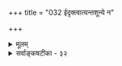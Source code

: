 +++
title = "032 ईदृक्त्वात्यन्तशून्ये न"

+++
<details><summary>मूलम्</summary>

ईदृक्त्वात्यन्तशून्ये न हि मिषति मतिर्नापि युक्तिस्तथात्वे सामग्रीभेदवेद्ये पृथगवगतिरस्त्वत्र नैषाऽन्यथात्वात् ।  
धीत्वादेर्वा विशिष्टं प्रथयति जनिता बुद्धिराद्याक्षयोगैः तस्मात् संस्कारशून्येन्द्रियजनितमतिर्निर्विकल्पेति वाच्या ॥ ३२ ॥
</details>

<details><summary>सर्वाङ्कषटीका - ३२</summary>

एवं प्रमाणविभागं सामान्यलक्षणं चोक्त्वा, तद्विभागं परीक्षितुकामः, प्रथमं प्रत्यक्षे सर्वसंमतं निर्विकल्पकसविकल्पकविभागं विमृशति - ईदृक्त्वेत्यादि । **ईदृक्त्वात्यन्तशून्ये** = ईदृक्त्वेन अत्यन्तं **शून्ये** = रहिते विषये मतिः न हि **मिषति** = न प्रसरति । 

अत्र तार्किकः प्रत्यवतिष्ठते । अनुक्तोपालंभ एवेदं सर्वम् । को वा वदति निर्विकल्पकं ज्ञानमनुभव- सिद्धमिति । अतीन्द्रियमेव तत्सर्वदा सर्वेषाम् । इत्यत्राह - नापीत्यादि । तथात्वे प्रकारशून्यज्ञाने युक्तिरपि न । निर्विकल्पकम् इति पदं हि विकल्परहितमित्यर्थकम् । तेन निर्विकल्पकं ज्ञानम् 'इदं विशेषणम्' 'इदं विशेष्यम्' इत्यादिकल्पनारहितम्, अत एव वस्तुस्वरूपमात्रविषयकम्, अत एव विशेष्यविशेषणभावरहितम्, अत एवातीन्द्रियमिति ते वदन्ति । ज्ञानं स्वप्रकाशमिति वादिनां वेदान्तिनां तु अतीन्द्रियं किमपि ज्ञानं न भवितुं अर्हति । किन्तु ' इत्थमिदम्' इत्युल्लेखार्हमेव सर्वमपि ज्ञानं लोकेऽनुभवसिद्धम् । अतस्सर्वमपि ज्ञानं विशेषणविशेष्यभावसहितमेव । तस्य निर्विकल्पकपदवाच्यत्वं कथमिति चेत्, विवक्षितविशेषणरहितत्वादेव । यथा दूरात् जनसमुदायं पश्यन् पृच्छति ' को विशेषस्तत्र' इति । प्रतिवक्ति कश्चित्तद्देशादागतः ' न कोऽपि विशेष :' इति । अस्य प्रतिवचनस्य 'भवत्कुतूहल हेतुर्विशेषः न कोऽप्यस्ति' इत्येवार्थः, न तु तत्र जना एव न सन्ति इति । अतस्सर्वमपि ज्ञानं किञ्चित्प्रकारकमेव, अत एव किञ्चिद्विशेष्यकं च ॥ 

1 

1 

ननु तर्हि विशेषणविशेष्ययोर्भिन्नेन्द्रियग्राह्यत्वे का गतिः ? यथा 'सुरभि कुसुम' मित्यादौ । विशेषणं गन्धः घ्राणेन्द्रियग्राह्यः । विशेष्यं तु कुसुमं चक्षुरिन्द्रियग्राह्यम् । न च युगपदिन्द्रियद्वयेन ज्ञानद्वयं जायेत, मनसोऽणुत्वेन युगपदिन्द्रियद्वयेन संयोगासंभवात् । अतस्तत्र विशिष्टबुद्धिं प्रति विशेषणज्ञानस्य कारणत्व- स्यावश्यकत्वात्सर्वत्रापि एकरूपेण विशेषणज्ञानस्य कारणत्वं युक्तम्, लाघवादिति चेत्तत्राह - सामग्रीत्यादि । **सामग्रीभेदवेद्ये** = सामग्र्योर्भेदेन ग्रहणस्थले **पृथगवगतिः** = प्रत्येकं विशेषणज्ञानं पूर्वम् अस्तु । **अत्र** = 

567 

धीत्वादेर्वा विशिष्टं प्रथयति जनिता बुद्धिराद्याक्षयोगैः 

तस्मात् संस्कारशून्येन्द्रियजनितमतिर्निर्विकल्पेति वाच्या ॥32॥ 



विशेषणविशेष्ययोरुभयोरपि एकसामग्रीवेद्ये विषये गवादिज्ञाने एषा **न** =प्रत्येकं विशेषणस्यावगतिः मा अस्तु, का हानिः ? कुतः ? **अन्यथात्वात्** = विलक्षणत्वात् । विशेषणविशेष्ययोर्भिन्नेन्द्रियग्राह्यविषयापेक्षया एकेन्द्रियग्राह्यविषयस्य विलक्षणत्वेन तदनुगुणतया कार्यकारणभावस्यापि विलक्षणत्वस्य सहजत्वात् । 'येन इन्द्रियेण या व्यक्तिर्गृह्यते, तन्निष्ठा जातिस्तेनेन्द्रियेणैव गृह्यते' इति तेऽपि वदन्ति ॥ 



नन्ववं तर्हि विशेषणस्य भिन्नेन्द्रियेण ग्रहणस्थले आद्यं ज्ञानं निर्विशेषणकं स्यादेवेत्यत्राह- धीत्वादेरिति । आद्याक्षयोगैः प्रथमेन्द्रियसंयोगैः जनिता बुद्धिः, **धीत्वात्** = बुद्धित्वादिकारणात् विशिष्टं **प्रथयति** = विशेषणविशिष्टमेव वस्तु प्रकाशयति । तथा च तत्राप्यन्ततो जात्यादिविशेषणविशिष्टमेव ज्ञानं भवति, एकेन्द्रियग्राह्यत्वात् । अतः सर्वमपि ज्ञानं विशिष्टविषयकमेव ॥ 

तर्हि निर्विकल्पकसविकल्पकयोः को भेद इत्यत्र - **तस्मात्** = सर्वबुद्धेरप्येवं विशिष्टविषयत्वात् संस्कारशून्येन्द्रियजनितमतिः - संस्काररहितेन इन्द्रियेण जाता बुद्धिः निर्विकल्पेति **वाच्या** = निर्विकल्पक- ज्ञानमित्युच्यत इति वक्तव्यम् । संस्कारसहितेन्द्रियजन्यं ज्ञानं सविकल्पकमुच्यत इति अर्थात्सिद्धम् ॥ 

ननु दूरात् मन्दालोके स्थितं वस्तु पश्यन् वदति 'किञ्चिदस्तीति तु ज्ञायते । तत्किम्, कीदृशम् इति तु न ज्ञायते' इति । तत्र वस्तुमात्रविषयं दर्शनम् तत् न विशेषणविषयकमिति तन्निर्विकल्पकं कुतो न स्यादिति चेत्, किञ्चित्वमेव तत्र विशेषणम् । अशक्यनिर्णयत्वमेव वा तत्र प्रकारोऽस्त्येव । रूपजात्याद्यज्ञानात् ' न ज्ञायते ' इति वदन्ति । सर्वथाऽज्ञाने 'किञ्चिद्दृश्यते' इति कथं वदेत् ? अतो निष्प्रकारकमित्यस्य विवक्षिताप्रकारकत्वमित्येवार्थः । न तु सर्वविशेषरहितमिति, तदा हि शब्द एव न प्रसरेत् ॥ 

ननु तादृशोऽप्यस्त्यनुभवः । 'किमिति मया वक्तुमेव न शक्यते इत्यपि कदाचिद्वयवहारादिति चेत्, तदापि पुरोवर्तित्वादिकं प्रकारो भवत्येव । अन्ततः अज्ञायमानत्वमपि प्रकार एव । पुरतः पश्यति कथमज्ञायमानत्वमिति चेत्, विशिष्य ज्ञानाभावात्तथेति स्वरसत एव ज्ञायते । न हि कश्चिदन्धस्तथा व्यपदिशेत् । यदा चान्धो वदेत् 'न किञ्चिन्मया ज्ञायते' इति, तत्र धर्म्यपि न ज्ञायत इत्येवार्थः । अतो ज्ञानं चेत्, नियमेन किञ्चित्प्रकारकमेव भवेत् इति सम्यगुक्तम् - ईदृक्त्वेत्यादि । 

ननु अस्ति 'विशिष्टबुद्धिर्विशेषणज्ञानजन्या, विशिष्टबुद्धित्वात्, दण्डीति विशिष्टबुद्धिवत् ?' इति । दण्डमेव यो नापश्यत् स तदा 'दण्डी' इति कथं जानीयात् ? अतः दण्डीतिबुद्धौ दण्डज्ञानं कारणम् । कारणत्वं च पूर्ववृत्तित्वनियतम् । अतः पूर्वं विशेषणज्ञानम्, अनन्तरं विशिष्टज्ञानमिति आवश्यकम् । ननु तर्ह्यनवस्थेति चेत्, नानवस्था । दण्डीति बुद्धौ पूर्वं दण्डज्ञानमावश्यकम्, दण्डबुद्धिं प्रति तु कारणभूतं दण्डत्वज्ञानं न विशिष्टबुद्धिरूपम्, किन्तु तदेव निर्विकल्पकमित्युच्यते । ननु 'जात्य - खण्डोपाध्यतिरिक्तपदार्थानां किञ्चिद्रूपेण भानम्, जात्यखण्डोपाध्योस्तु स्वरूपतो भानम्' इति हि भवतां गीतम् । जातिभानं निर्विशेषणकमपि भवेदिति, किमर्थं ज्ञानान्तरानुधावनमिति चेत्, शब्दो ज्ञातो भवता, न 



568 

प्रमेयरहस्यम् । ‘दण्डी” इति बुद्धौ दण्डो विशेषणतया भासते । तद्ज्ञानं च दण्डीति विशिष्टबुद्धिं प्रति कारणम् । कारणभूतं दण्डज्ञानमपि दण्डत्वविशिष्टविषयकत्वात् पूर्वं दण्डत्वज्ञानमपेक्षते । तत्तु न विशिष्ट- विषयकम्, अनवस्थाप्रसङ्गात् । किन्तु दण्डत्वमात्रविषयकम् । अत एव तदतीन्द्रियम्, निर्विशेषणकज्ञानस्य कुंत्राप्यदर्शनात् । ' दण्डी' इति ज्ञाने, यदा विशेषणतया दण्डो भासते, तदा तत्र भासमानं दण्डत्वमेव स्वरूपतो भासते निर्विकल्पके तु 'भासते' इति वक्तुमशक्यत्वादेवातीन्द्रियं तदित्युच्यते । तथा च दण्डबुद्धौ यदा दण्डत्वं विशेषणतया भासते, तदा तन्निर्विशेषणकनिर्विकल्पकेनोपस्थापितम् । यथा गोज्ञानं गोत्वज्ञानमन्तरा न भवितुमर्हति, गोः गोत्वविशिष्टत्वात् । तत्र विशेषणतया भासमानं तु गोत्वम् आत्मानमश्वत्वादिभ्यो व्यावृत्तं प्रदर्शयदेव गामप्यश्वादिभ्यो व्यावर्त्य प्रदर्शयति । केवलगोत्वमात्रविषयकं ज्ञानं तु निर्विकल्पकमतीन्द्रियमेव ॥ 

1 

ननु ' गोत्वम्' इति पदेन जायमानं ज्ञानं किंरूपम् ? तेन हि पदेन गोत्वजातिबोधो भवति सर्वेषाम् । तद्ज्ञानं किं निर्विशेषणकं उत सविशेषणकम् ? आद्ये तस्यातीन्द्रियत्वप्रसङ्गः । द्वितीयेऽनवस्थाप्रसङ्गः इति चेत्, गोत्वत्वरूपेणैव तत्र गोत्वभानम् । न चानवस्था, गोत्वत्वस्य गवेतरासमवेतत्वे सति, निखिलगो- समवेतत्वरूपत्वेनातिरिक्तत्वाभावादित्यादिकं पूर्वमेव ( जड. 9 ) गतम् । परन्त्विदमपि शास्त्रीये व्यवहारे, लौकिके व्यवहारे तु गोपदस्यैव प्रयोगान्न काचिदनुपपत्तिः । न हि लोको गोत्वपदं जानाति, किन्तु पण्डित एव । एवञ्च चक्षुषा गोत्वविशिष्टबोधे जननीये गोत्वरूपविशेषणज्ञानमावश्यकम् । तच्च निर्विकल्पकम् अतीन्द्रियम् । अतो नानवस्था इति निष्कर्षस्तार्किकाणामस्वप्रकाशज्ञानवादिनाम् । एवं सति युक्तिर्नास्तीति कथमुच्यत इति चेत्- 

I 

स्वप्रकाशज्ञानदृष्ट्या तद्युक्तीनां अप्रतिष्ठितत्वात्तथोक्तम् । 'येनेन्द्रियेण या व्यक्तिः गृह्यते, तन्निष्ठा जातिरपि तेनैव गृह्यते' इति न्यायात् गोगोत्वयोरुभयोरपि चक्षुर्ग्राह्यत्वेन युगपद्ग्रहणे विरोधाभावात् । अत्र सर्वत्र पण्डितैलौकिको व्यवहारः कीदृशः ? शास्त्रीयो विश्लेषणप्रकारः कीदृश इति विमर्शनीयम् । लोकदृष्टव्यवहारविश्लेषणमात्रमेव **शास्त्रस्य** = विज्ञानस्य कृत्यम् । केवलं शास्त्रीयव्यवहारमवलम्ब्य पुनः पुन- 

शब्दवर्धने विषया एवापगच्छेरन्नित्याद्यवधेयम् ॥ 



अयमत्र सारसंग्रहः – सर्वप्रमाणमूर्धन्ये प्रत्यक्षेऽपि विवदन्ते मेधाविनः । इन्द्रियार्थसन्निकर्षजन्यं प्रत्यक्षं कीदृशं विषयं प्रदर्शयति ? इन्द्रियं कथं वस्तु प्रदर्शयति ? प्राप्यकारि, उताप्राप्यकारि ? इत्यादिरूपेण बहुधा विचारयन्ति । कीदृशं विषयं प्रदर्शयतीति प्रकृतो विचारः ॥ 

तत्र बौद्धाः प्रत्यक्षज्ञानं स्वलक्षणपदवाच्यं पुरोवर्ति वस्तु प्रदर्शयतीति वदन्ति । स्वलक्षणं नाम स्वमेव लक्षणं निरूपकं यस्य तत् । प्रथमाक्षसंयोगो यत्र, तन्मात्रविषयकं स्वलक्षणमित्युच्यते । चक्षुरिन्द्रियं हि पुरोवर्तिना गवादिना प्रतिफलनरूपेण संयुज्यते । अतस्तावन्मात्रं इन्द्रियग्राह्यम् । पुरोवर्ति विशेष्यरूपं सर्वव्यावृत्तं वस्तु प्रथमं गृह्यत इत्यर्थः । अनुवृत्ताकारभानं प्रति सजातीयानां ज्ञानस्य, व्यावृत्ताकारभानं प्रति विजातीयानां ज्ञानस्यावश्यकत्वात्, प्रथमाक्षसंयोगकाले एतदुभयस्याभावत् वस्तुमात्रविषयकं तत् । इदमेव 

569 



स्वलक्षणप्रत्यक्षमित्युच्यते, निर्विकल्पकं व्यक्तिमात्रविषयकमिदमेव प्रमाणम् । अनन्तरं ये विकल्पे भासन्ते, वासनाकल्पिताः, न वस्तुरूपाः । अत एव विकल्पा इति एतेषां संज्ञा । एत एवेतरैः सविकल्पकपदे- नोच्यन्ते । एते विकल्पा न प्रमाणम् । एवं वदतामेषां सामान्यनिराकरणमत्र प्रधानापेक्षितम् ॥ 

एतद्विपरीततया मण्डनमिश्रादयः - विशेषस्य दुर्निरूपत्वात् सामान्यमेव प्रत्यक्षेण गृह्यत इति वदन्ति । इदमेव महासामान्यं सत्तेत्युच्यते । सन्मात्रमनुवृत्तं सत्यम्, व्यावृत्तं मिथ्येति साधने व्यग्रा एते ॥ 

एवं परस्परं प्रतीपगामित्वे युक्तीनां समानत्वे वस्तुतत्त्वं किम् ? इति ज्ञेयं चेत् तटस्थदृष्टिः आवश्यकी । इन्द्रियं किं करोति, तस्य व्यापारः कीदृशः ? कियान् ? बुद्धिः कथं विकसति ? कथं प्रसरति ? इत्यादिकं सावधानं परीक्षणीयम् । बाला अपि कदाचित् एकस्मिन् देशे विलक्षणं कञ्चन प्राणिनं पश्यन्तः, अनन्तरं देशान्तरं गताः, तत्सदृशं प्राणिनं तत्रापि यदा पश्यन्ति, ते तदा वदन्ति 'अयं प्राणी पूर्वमेव मया तत्र दृष्टः' इति । ‘अयम्' इति पुरतः स्थितं निर्दिश्य वदन्ति । पुरतः स्थिता व्यक्तिस्तु पूर्वं न दृष्टा । तत्तुल्या अन्या व्यक्तित्र दृश्यते । अथापि वदन्ति पूर्वमेव दृष्टः इति । प्रत्युत ' पूर्वं नायं दृष्टः' इति कथनमसत्यरूपमिति सर्वे जानन्ति । कथमिदं युज्यते ? अत्रैवं निर्णेतव्यम् - चक्षुरिन्द्रियं यद्यपि पुरोऽव- स्थितेनैव संयुक्तम् । परन्तु चक्षुरिन्द्रियद्वारा मनोऽपि तत्र व्यापृणोत्येव । मनोऽपि ज्ञानकारणम् । अतः प्रथमं यदा चक्षुः 

व्यक्तिं गृह्णाति, तदा मनः अन्यत्किञ्चित् तत्र गृह्णाति । तत् ज्ञाने मुद्रितं भवति । प्रथमव्यक्तिग्रहणे न तत् स्फुटीभवति । यदा च तज्जातीयं, तत्समानाकारं वान्यत् कालान्तरे पश्यति, तदा व्यक्तिमपि पश्यति, अन्यदपि सहैव स्मरति । यत् पश्यति स विशेषात्मा व्यक्तिः, यत् स्मरति स सामान्यात्मा । अतश्च सर्वं सामान्यविशेषात्मकम् । प्रत्यक्षं विशेषद्वारा सामान्यं गृह्णाति, शब्दानुमाने सामान्यद्वारा विशेषं गृह्णीतः ॥ 

1 

एवञ्च यदा इन्द्रियं प्रप्रथमं नूतनं वस्तु गृह्णाति, तदेन्द्रियं विशेषमात्रं गृह्णाति, बुद्धिस्तु तद्द्वारा सामान्यमपि गृह्णात्येव । परं तु तदा तथा न ज्ञायते । अतः तदा तद्ज्ञानं निर्विकल्पकमित्युच्यते । तादृश- वस्त्वन्तरमनन्तरं यदा पश्यति, तदा प्रत्यभिजानाति ' तदेवेदम्' इति । एवं सामान्यमूलकं ज्ञानं सविकल्पक- मित्युच्यते । अतश्च संस्कारसहितेन्द्रियजन्यं ज्ञानं सविकल्पकम्, संस्काररहितेन्द्रियजन्यं ज्ञानं निर्विकल्पकमिति निष्कर्षः । ज्ञानस्य स्वप्रकाशत्वमते नित्यातीन्द्रियं किञ्चिद्ज्ञानं सर्वथा न संभवति । लोकानुभवदृष्ट्या तु ज्ञानमनुव्यवसायगम्यम् । अनुव्यवसायः स्वप्रकाशः स्याद्वा । तस्यान्तरत्वात् तार्किकाणां न तत्रास्था । आन्वीक्षिकी किल लोकदृष्टवस्तुविषयकं लोकायतमित्युच्यते ॥ 

ननु तर्हि प्रत्यभिज्ञायाः सविकल्पकस्य च को विशेष इति चेत्, प्रत्यभिज्ञापि सविकल्पकप्रभेद एव । भिन्नदेशे, भिन्नकाले वा दृष्टयोः व्यक्त्यैक्यावगाहिनी प्रत्यभिज्ञा । व्यक्तिभेदे सत्यपि साजात्यमूलकैक्या- वगाहि सविकल्पकम् । यथा 'सैवेयं गूर्जरी' इति । इयमेव व्यक्तयैक्यावगाहिनी चेत्, प्रत्यभिज्ञैव । साजात्यमूलौपचारिकैक्यावगाह्ययमपि प्रत्यभिज्ञाविशेष एव । संस्कारो न्यग्भूय, इन्द्रियमेव यदा सजातीय- व्यक्तयन्तरं गृह्णाति, तदा शुद्धं सविकल्पकम् । यथा द्वितीयादिसिंहदर्शनम् । अत्र संस्कारोऽतीन्द्रियः 

A 



258. 

570 

[वैभाषिकोक्तसविकल्पकबाधपरिहारः ] 

लिङ्गाद्यव्यापृताक्षान्वयवति विषयेऽक्षार्थजन्यो विकल्पः 

संस्कारस्त्विन्द्रियाणामिह सहकुरुताम्; तावता न स्मृतित्वम् । न स्यात् तस्यान्यथात्वं बहुविहतिहतैः कल्पनात्वादिलिङ्गैः 

स्याद्वाऽनैकान्त्यमेषामनियतिमविसंवादिबाधश्च सूते ॥33॥ 

सहकरोति । अतीन्द्रियं तु ज्ञानं नास्त्येव । संमुग्धं ज्ञानम्, बालमूकादिसदृशज्ञानमित्यादिकं तु इक्षुक्षीरगुडादिमाधुर्यानुभववत् वक्तुमशक्यमपि ज्ञानस्य निष्प्रकारकत्वं साधयितुं न प्रभवति । अतो विवक्षित- विकल्पाभावमात्रान्निर्विकल्पकपदं प्रयुज्यत इत्येव तत्त्वम् ॥ 

I 

1 

नन्वस्त्विदं सर्वं तत्तथैव । भिन्नसामग्रीवेद्यस्थले विशिष्टबुद्धिं प्रति विशेषणज्ञानहेतुतायामनवस्था- प्रसङ्गः कथं वारणीयः । 'सुरभि कुसुमम्' इत्यादौ हि घ्राणेन्द्रियेण पूर्वं सौरभे गृहीते, अनन्तरं चक्षुषा कुसुमे गृहीते च तद्ज्ञानं भवति । अत्रानवस्थायाः कथं वारणमिति चेत्, तत्र विशेषणस्य सौरभस्य ग्रहणवेलायां सौरभ्यमितरव्यावृत्तमेव गृह्यते । अतस्तत्र ज्ञानान्तरापेक्षा न भवत्येव । यथा एकसामग्रीवेद्यत्वात् जातेः स्वतो- व्यावर्तकत्वम्, तथैव विशेषणस्य भिन्नसामग्रीवेद्यत्वेन, पूर्वं जायमानं विशेषणज्ञानमेकसामग्रीवेद्यत्वात् सुगन्धत्वाविशिष्टमेव सौरभ्यं विषयीकरोतीति, एकसामग्रीवेद्यविशेषणविशेष्यज्ञानपर्यन्तं विशेषणज्ञानपरंपरा आवश्यक्येव । परं तु सर्वमपि ज्ञानं सप्रकारकमेव, न निष्प्रकारकं किञ्चिदनुभवसिद्धम्, अतीन्द्रियं तु ज्ञानं वेदान्तिनां नास्त्येव ॥ ३२ ॥
</details>
